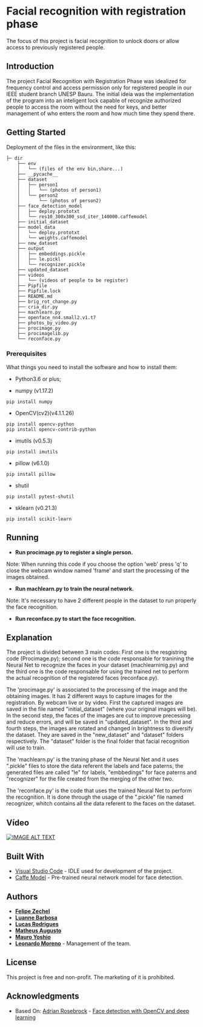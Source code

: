 # Facial recognition with registration phase

The focus of this project is facial recognition to unlock doors or allow access to previously registered people.

## Introduction

The project Facial Recognition with Registration Phase was idealized for frequency control and access permission only for registered people in our IEEE student branch UNESP Bauru. The initial ideia was the implementation of the program into an inteligent lock capable of recognize authorized people to access the room without the need for keys, and better management of who enters the room and how much time they spend there.

## Getting Started

Deployment of the files in the environment, like this:

```
├─ dir
    ├── env
    │   └── (files of the env bin,share...)
    ├── __pycache__
    ├── dataset
    │   ├── person1
    │   │   └── (photos of person1)
    │   └── person2
    │       └── (photos of person2)
    ├── face_detection_model
    │   ├── deploy.prototxt
    │   └── res10_300x300_ssd_iter_140000.caffemodel
    ├── initial_dataset
    ├── model_data
    │   └── deploy.prototxt
    │   └── weights.caffemodel
    ├── new_dataset
    ├── output
    │   ├── embeddings.pickle
    │   ├── le.pickl
    │   └── recognizer.pickle
    ├── updated_dataset
    ├── videos
    │   └── (videos of people to be register)
    ├── Pipfile
    ├── Pipfile.lock
    ├── README.md
    ├── brig_rot_change.py
    ├── cria_dir.py
    ├── machlearn.py
    ├── openface_nn4.small2.v1.t7
    ├── photos_by_video.py
    ├── procimage.py
    ├── procimagelib.py
    └── reconface.py
```

### Prerequisites

What things you need to install the software and how to install them:
* Python3.6 or plus;

* numpy (v1.17.2)
```
pip install numpy
```
* OpenCV(cv2)(v4.1.1.26)
```
pip install opencv-python
pip install opencv-contrib-python
```
* imutils (v0.5.3)
```
pip install imutils
```
* pillow (v6.1.0)
```
pip install pillow
```
* shutil
```
pip install pytest-shutil
```
* sklearn (v0.21.3)
```
pip install scikit-learn
```

## Running
* **Run procimage.py to register a single person.**

Note: When running this code if you choose the option 'web' press 'q' to close the webcam window named 'frame' and start the processing of the images obtained.

* **Run machlearn.py to train the neural network.**

Note: It's necessary to have 2 different people in the dataset to run properly the face recognition.

* **Run reconface.py to start the face recognition.**

## Explanation
The project is divided between 3 main codes: First one is the resgistring code (Procimage.py); second one is the code responsable for tranining the Neural Net to recognize the faces in your dataset (machlearninig.py) and the third one is the code responsable for using the trained net to perform the actual recognition of the registered faces (reconface.py).

The 'procimage.py' is associated to the processing of the image and the obtaining images. It has 2 different ways to capture images for the registration. By webcam live or by video.
First the captured images are saved in the file named "initial_dataset" (where your original images will be). In the second step, the faces of the images are cut to improve precessing and reduce errors, and will be saved in "updated_dataset". In the third and fourth steps, the images are rotated and changed in brightness to diversify the dataset. They are saved in the "new_dataset" and "dataset" folders respectively. The "dataset" folder is the final folder that facial recognition will use to train.

The 'machlearn.py' is the traning phase of the Neural Net and it uses ".pickle" files to store the data referent the labels and face paterns, the generated files are called "le" for labels, "embbedings" for face paterns and "recognizer" for the file created from the merging of the other two.

The 'reconface.py' is the code that uses the trained Neural Net to perform the recognition. It is done through the usage of the ".pickle" file named recognizer, whitch contains all the data referent to the faces on the dataset.

## Vídeo

[![IMAGE ALT TEXT](http://img.youtube.com/vi/3_rxj71geVk/0.jpg)](http://www.youtube.com/watch?v=3_rxj71geVk "Projeto de reconhecimento facial")

## Built With

* [Visual Studio Code](https://code.visualstudio.com/) - IDLE used for development of the project.
* [Caffe Model](https://caffe.berkeleyvision.org/) - Pre-trained neural network model for face detection.

## Authors

* [**Felipe Zechel**](https://github.com/zechelf)
* [**Luanne Barbosa**](https://github.com/Luanne-Barbosa)
* [**Lucas Rodrigues**](https://github.com/lucasr21)
* [**Matheus Augusto**](https://github.com/MatheusMABR)
* [**Mauro Yoshio**](https://github.com/mayokogitgud)
* [**Leonardo Moreno**](https://github.com/leopmoreno) - Management of the team.

## License

This project is free and non-profit. The marketing of it is prohibited.

## Acknowledgments
* Based On: [Adrian Rosebrock](https://www.pyimagesearch.com/author/adrian/) - [Face detection with OpenCV and deep learning](https://www.pyimagesearch.com/2018/02/26/face-detection-with-opencv-and-deep-learning/)

